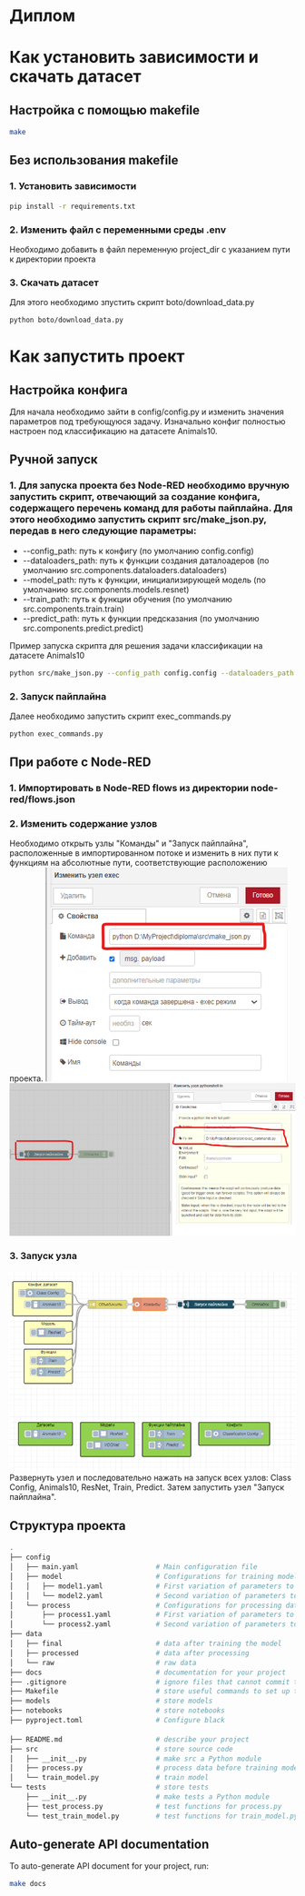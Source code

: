 # Диплом

# Как установить зависимости и скачать датасет
## Настройка с помощью makefile
```bash
make
```
## Без использования makefile
### 1. Установить зависимости
```bash
pip install -r requirements.txt
```
### 2. Изменить файл с переменными среды .env
Необходимо добавить в файл переменную project_dir с указанием пути к директории проекта

### 3. Скачать датасет
Для этого необходимо зпустить скрипт boto/download_data.py
```bash
python boto/download_data.py
```

# Как запустить проект

## Настройка конфига
Для начала необходимо зайти в config/config.py и изменить значения параметров под требующуюся задачу.
Изначально конфиг полностью настроен под классификацию на датасете Animals10.

## Ручной запуск
### 1. Для запуска проекта без Node-RED необходимо вручную запустить скрипт, отвечающий за создание конфига, содержащего перечень команд для работы пайплайна. Для этого необходимо запустить скрипт src/make_json.py, передав в него следующие параметры:
+ --config_path: путь к конфигу (по умолчанию config.config)
+ --dataloaders_path: путь к функции создания даталоадеров (по умолчанию src.components.dataloaders.dataloaders)
+ --model_path: путь к функции, инициализирующей модель (по умолчанию src.components.models.resnet)
+ --train_path: путь к функции обучения (по умолчанию src.components.train.train)
+ --predict_path: путь к функции предсказания (по умолчанию src.components.predict.predict)


Пример запуска скрипта для решения задачи классификации на датасете Animals10
```bash
python src/make_json.py --config_path config.config --dataloaders_path src.components.dataloaders.dataloaders --model_path src.components.models.resnet --train_path src.components.train.train --predict_path src.components.predict.predict
```
### 2. Запуск пайплайна
Далее необходимо запустить скрипт exec_commands.py
```bash
python exec_commands.py
```

## При работе с Node-RED
### 1. Импортировать в Node-RED flows из директории node-red/flows.json
### 2. Изменить содержание узлов
Необходимо открыть узлы "Команды" и "Запуск пайплайна", расположенные в импортированном потоке и изменить в них пути к функциям на абсолютные пути, соответствующие расположению проекта.
![](https://github.com/loymeding/Diploma/blob/main/images/exec-flow.png)
![](https://github.com/loymeding/Diploma/blob/main/images/python-pipeline-flow.png)
### 3. Запуск узла
![](https://github.com/loymeding/Diploma/blob/main/images/node-red-flow.png)
Развернуть узел и последовательно нажать на запуск всех узлов: Class Config, Animals10, ResNet, Train, Predict. Затем запустить узел "Запуск пайплайна".


## Структура проекта

```bash
.
├── config                      
│   ├── main.yaml                   # Main configuration file
│   ├── model                       # Configurations for training model
│   │   ├── model1.yaml             # First variation of parameters to train model
│   │   └── model2.yaml             # Second variation of parameters to train model
│   └── process                     # Configurations for processing data
│       ├── process1.yaml           # First variation of parameters to process data
│       └── process2.yaml           # Second variation of parameters to process data
├── data            
│   ├── final                       # data after training the model
│   ├── processed                   # data after processing
│   └── raw                         # raw data
├── docs                            # documentation for your project
├── .gitignore                      # ignore files that cannot commit to Git
├── Makefile                        # store useful commands to set up the environment
├── models                          # store models
├── notebooks                       # store notebooks
├── pyproject.toml                  # Configure black

├── README.md                       # describe your project
├── src                             # store source code
│   ├── __init__.py                 # make src a Python module 
│   ├── process.py                  # process data before training model
│   └── train_model.py              # train model
└── tests                           # store tests
    ├── __init__.py                 # make tests a Python module 
    ├── test_process.py             # test functions for process.py
    └── test_train_model.py         # test functions for train_model.py
```
## Auto-generate API documentation

To auto-generate API document for your project, run:

```bash
make docs
```
